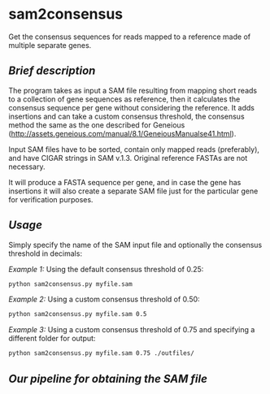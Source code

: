 # sam2consensus
Get the consensus sequences for reads mapped to a reference made of multiple separate genes.

## _Brief description_
The program takes as input a SAM file resulting from mapping short reads to a collection of
gene sequences as reference, then it calculates the consensus sequence per gene without
considering the reference. It adds insertions and can take a custom consensus threshold,
the consensus method the same as the one described for Geneious (http://assets.geneious.com/manual/8.1/GeneiousManualse41.html).

Input SAM files have to be sorted, contain only mapped reads (preferably), and have
CIGAR strings in SAM v.1.3. Original reference FASTAs are not necessary.

It will produce a FASTA sequence per gene, and in case the gene has insertions it will also create
a separate SAM file just for the particular gene for verification purposes.

## _Usage_
Simply specify the name of the SAM input file and optionally the consensus threshold in decimals:

_Example 1:_ Using the default consensus threshold of 0.25:
```bash
python sam2consensus.py myfile.sam
```

_Example 2:_ Using a custom consensus threshold of 0.50:
```bash
python sam2consensus.py myfile.sam 0.5
```

_Example 3:_ Using a custom consensus threshold of 0.75 and specifying a different folder for output:
```bash
python sam2consensus.py myfile.sam 0.75 ./outfiles/
```

## _Our pipeline for obtaining the SAM file_
